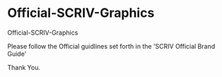 # Official-SCRIV-Graphics

Official-SCRIV-Graphics

Please follow the Official guidlines set forth in the 'SCRIV Official Brand Guide'

Thank You.
